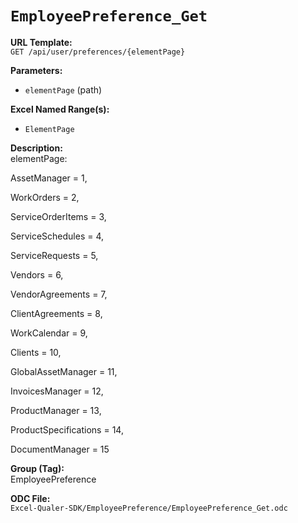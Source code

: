 # `EmployeePreference_Get`

**URL Template:**  
`GET /api/user/preferences/{elementPage}`

**Parameters:**  
- `elementPage` (path)

**Excel Named Range(s):**  
- `ElementPage`

**Description:**  
elementPage:
AssetManager = 1,
WorkOrders = 2,
ServiceOrderItems = 3,
ServiceSchedules = 4,
ServiceRequests = 5,
Vendors = 6,
VendorAgreements = 7,
ClientAgreements = 8,
WorkCalendar = 9,
Clients = 10,
GlobalAssetManager = 11,
InvoicesManager = 12,
ProductManager = 13,
ProductSpecifications = 14,
DocumentManager = 15

**Group (Tag):**  
EmployeePreference

**ODC File:**  
`Excel-Qualer-SDK/EmployeePreference/EmployeePreference_Get.odc`
